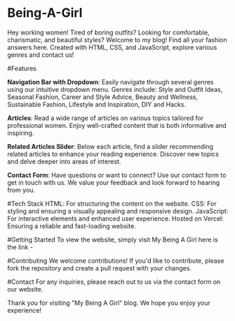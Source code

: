 # Being-A-Girl
Hey working women! Tired of boring outfits? Looking for comfortable, charismatic, and beautiful styles? Welcome to my blog! Find all your fashion answers here. Created with HTML, CSS, and JavaScript, explore various genres and contact us!

#Features

**Navigation Bar with Dropdown**:
Easily navigate through several genres using our intuitive dropdown menu.
Genres include: Style and Outfit Ideas, Seasonal Fashion, Career and Style Advice, Beauty and Wellness, Sustainable Fashion, Lifestyle and Inspiration, DIY and Hacks.

**Articles**:
Read a wide range of articles on various topics tailored for professional women.
Enjoy well-crafted content that is both informative and inspiring.

**Related Articles Slider**:
Below each article, find a slider recommending related articles to enhance your reading experience.
Discover new topics and delve deeper into areas of interest.

**Contact Form**:
Have questions or want to connect? Use our contact form to get in touch with us.
We value your feedback and look forward to hearing from you.

#Tech Stack
HTML: For structuring the content on the website.
CSS: For styling and ensuring a visually appealing and responsive design.
JavaScript: For interactive elements and enhanced user experience.
Hosted on Vercel: Ensuring a reliable and fast-loading website.

#Getting Started
To view the website, simply visit My Being A Girl here is the link -

#Contributing
We welcome contributions! If you'd like to contribute, please fork the repository and create a pull request with your changes.

#Contact
For any inquiries, please reach out to us via the contact form on our website.

Thank you for visiting "My Being A Girl" blog. We hope you enjoy your experience!

